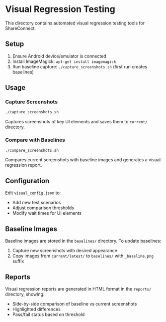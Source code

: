 # Visual Regression Testing

This directory contains automated visual regression testing tools for ShareConnect.

## Setup

1. Ensure Android device/emulator is connected
2. Install ImageMagick: `apt-get install imagemagick`
3. Run baseline capture: `./capture_screenshots.sh` (first run creates baselines)

## Usage

### Capture Screenshots
```bash
./capture_screenshots.sh
```
Captures screenshots of key UI elements and saves them to `current/` directory.

### Compare with Baselines
```bash
./compare_screenshots.sh
```
Compares current screenshots with baseline images and generates a visual regression report.

## Configuration

Edit `visual_config.json` to:
- Add new test scenarios
- Adjust comparison thresholds
- Modify wait times for UI elements

## Baseline Images

Baseline images are stored in the `baselines/` directory. To update baselines:
1. Capture new screenshots with desired appearance
2. Copy images from `current/latest/` to `baselines/` with `_baseline.png` suffix

## Reports

Visual regression reports are generated in HTML format in the `reports/` directory, showing:
- Side-by-side comparison of baseline vs current screenshots
- Highlighted differences
- Pass/fail status based on threshold
